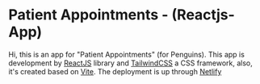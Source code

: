 # Patient Appointments - (Reactjs-App)
Hi, this is an app for "Patient Appointments" (for Penguins). This app is development by [ReactJS](https://es.reactjs.org) library and [TailwindCSS](https://tailwindcss.com) a CSS framework, also, it's created based on [Vite](https://vitejs.dev).
The deployment is up through [Netlify](https://melodic-crumble-c55e4f.netlify.app/)
